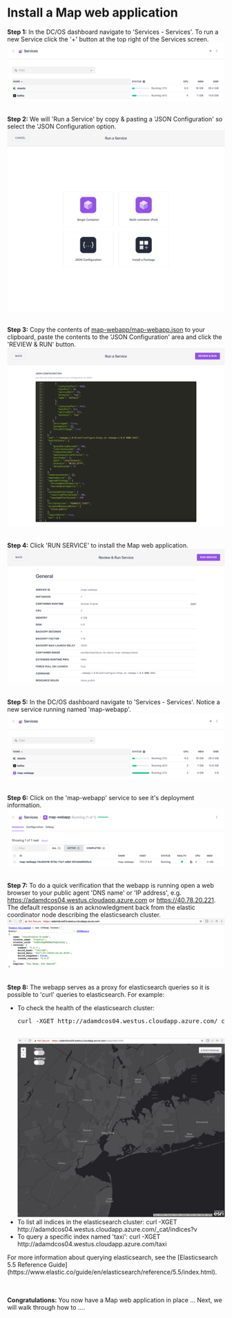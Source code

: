 # Install a Map web application

<b>Step 1:</b> In the DC/OS dashboard navigate to 'Services - Services'. To run a new Service click the '+' button at the top right of the Services screen.<br>
<img src="01.png"/>

<br><b>Step 2:</b> We will 'Run a Service' by copy & pasting a 'JSON Configuration' so select the 'JSON Configuration option.<br>
<img src="02.png"/>

<br><b>Step 3:</b> Copy the contents of <a href="../map-webapp/map-webapp.json">map-webapp/map-webapp.json</a> to your clipboard, paste the contents to the 'JSON Configuration' area and click the 'REVIEW & RUN' button.<br>
<img src="03.png"/>

<br><b>Step 4:</b> Click 'RUN SERVICE' to install the Map web application.<br>
<img src="04.png"/>

<br><b>Step 5:</b> In the DC/OS dashboard navigate to 'Services - Services'.  Notice a new service running named 'map-webapp'.<br>
<img src="05.png"/>

<br><b>Step 6:</b> Click on the 'map-webapp' service to see it's deployment information.<br>
<img src="06.png"/>

<br><b>Step 7:</b> To do a quick verification that the webapp is running open a web browser to your public agent 'DNS name' or 'IP address', e.g. https://adamdcos04.westus.cloudapp.azure.com or https://40.78.20.221. The default response is an acknowledgment back from the elastic coordinator node describing the elasticsearch cluster.<br>
<img src="07.png"/>

<br><b>Step 8:</b> The webapp serves as a proxy for elasticsearch queries so it is possible to 'curl' queries to elasticsearch.  For example:<ul>
<li>To check the health of the elasticsearch cluster: <pre>curl -XGET http://adamdcos04.westus.cloudapp.azure.com/_cat/health?v</pre><br>
<img src="08.png"/></li>
<li>To list all indices in the elasticsearch cluster: curl -XGET http://adamdcos04.westus.cloudapp.azure.com/_cat/indices?v</li>
<li>To query a specific index named 'taxi': curl -XGET http://adamdcos04.westus.cloudapp.azure.com/taxi</li>
</ul>
For more information about querying elasticsearch, see the [Elasticsearch 5.5 Reference Guide](https://www.elastic.co/guide/en/elasticsearch/reference/5.5/index.html).


<br><br><b>Congratulations:</b> You now have a Map web application in place ...  Next, we will walk through how to ....


